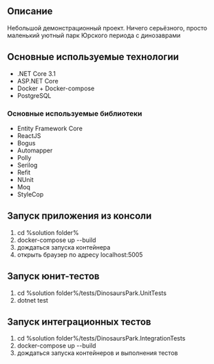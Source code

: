 ## Описание
Небольшой демонстрационный проект. Ничего серьёзного, просто маленький уютный парк Юрского периода с динозаврами

## Основные используемые технологии
 - .NET Core 3.1
 - ASP.NET Core
 - Docker + Docker-compose
 - PostgreSQL
 
### Основные используемые библиотеки
 - Entity Framework Core 
 - ReactJS
 - Bogus
 - Automapper
 - Polly
 - Serilog
 - Refit 
 - NUnit
 - Moq
 - StyleCop
 
## Запуск приложения из консоли
  1. cd %solution folder%
  2. docker-compose up --build
  3. дождаться запуска контейнера
  4. открыть браузер по адресу localhost:5005
  
## Запуск юнит-тестов
 1. cd %solution folder%/tests/DinosaursPark.UnitTests
 2. dotnet test
  
## Запуск интеграционных тестов
  1. cd %solution folder%/tests/DinosaursPark.IntegrationTests
  2. docker-compose up --build
  3. дождаться запуска контейнеров и выполнения тестов  
 